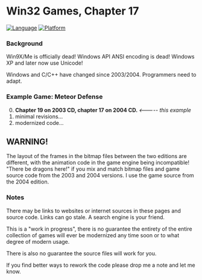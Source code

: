 # Win32 Games, Chapter 17

[![Language](https://img.shields.io/badge/Language%20-C++-blue.svg)](https://github.com/GeorgePimpleton/Win32-games/)
[![Platform](https://img.shields.io/badge/Platform%20-Win32-blue.svg)](https://github.com/GeorgePimpleton/Win32-games/)

### Background

Win9X/Me is officially dead!  Windows API ANSI encoding is dead!  Windows XP and later now use Unicode!

Windows and C/C++ have changed since 2003/2004.  Programmers need to adapt.

### Example Game: Meteor Defense

0. **Chapter 19 on 2003 CD, chapter 17 on 2004 CD.** *<----- this example*
1. minimal revisions...
2. modernized code...

## WARNING!

The layout of the frames in the bitmap files between the two editions are different, with the animation code in the game engine being incompatible!  "There be dragons here!" if you mix and match bitmap files and game source code from the 2003 and 2004 versions.  I use the game source from the 2004 edition.

### Notes

There may be links to websites or internet sources in these pages and source code. Links can go stale. A search engine is your friend.

This is a "work in progress", there is no guarantee the entirety of the entire collection of games will ever be modernized any time soon or to what degree of modern usage.

There is also no guarantee the source files will work for you.

If you find better ways to rework the code please drop me a note and let me know.
